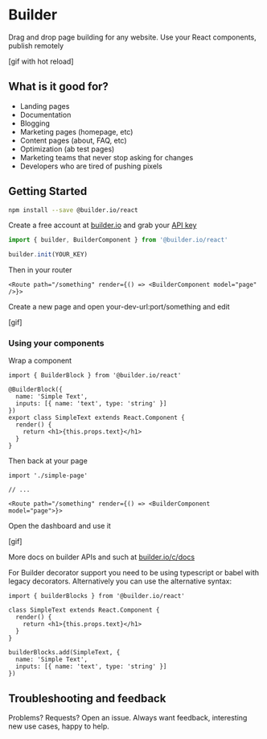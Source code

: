 # Builder

Drag and drop page building for any website. Use your React components, publish remotely

[gif with hot reload]

## What is it good for?

- Landing pages
- Documentation
- Blogging
- Marketing pages (homepage, etc)
- Content pages (about, FAQ, etc)
- Optimization (ab test pages)
- Marketing teams that never stop asking for changes
- Developers who are tired of pushing pixels


## Getting Started

```sh
npm install --save @builder.io/react
```

Create a free account at [builder.io](https://builder.io) and grab your [API key](https://builder.io/account/organization)

```ts
import { builder, BuilderComponent } from '@builder.io/react'

builder.init(YOUR_KEY)
```

Then in your router
```tsx
<Route path="/something" render={() => <BuilderComponent model="page" />}>
```

Create a new page and open your-dev-url:port/something and edit

[gif]

### Using your components

Wrap a component

```tsx
import { BuilderBlock } from '@builder.io/react'

@BuilderBlock({
  name: 'Simple Text',
  inputs: [{ name: 'text', type: 'string' }]
})
export class SimpleText extends React.Component {
  render() {
    return <h1>{this.props.text}</h1>
  }
}
```

Then back at your page

```tsx
import './simple-page'

// ...

<Route path="/something" render={() => <BuilderComponent model="page">}>
```

Open the dashboard and use it

[gif]

More docs on builder APIs and such at [builder.io/c/docs](https://builder.io/c/docs)

For Builder decorator support you need to be using typescript or babel with legacy decorators.
Alternatively you can use the alternative syntax:

```tsx
import { builderBlocks } from '@builder.io/react'

class SimpleText extends React.Component {
  render() {
    return <h1>{this.props.text}</h1>
  }
}

builderBlocks.add(SimpleText, {
  name: 'Simple Text',
  inputs: [{ name: 'text', type: 'string' }]
})
```



## Troubleshooting and feedback

Problems? Requests? Open an issue. Always want feedback, interesting new use cases, happy to help.
